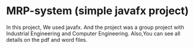 # MRP-system (simple javafx project)
In this project, We used javafx. And the project was a group project with Industrial Engineering and Computer Engineering. Also,You can see all details on the pdf and word files.
